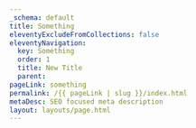 ```yaml
---
_schema: default
title: Something
eleventyExcludeFromCollections: false
eleventyNavigation:
  key: Something
  order: 1
  title: New Title
  parent:
pageLink: something
permalink: /{{ pageLink | slug }}/index.html
metaDesc: SEO focused meta description
layout: layouts/page.html
---
```

